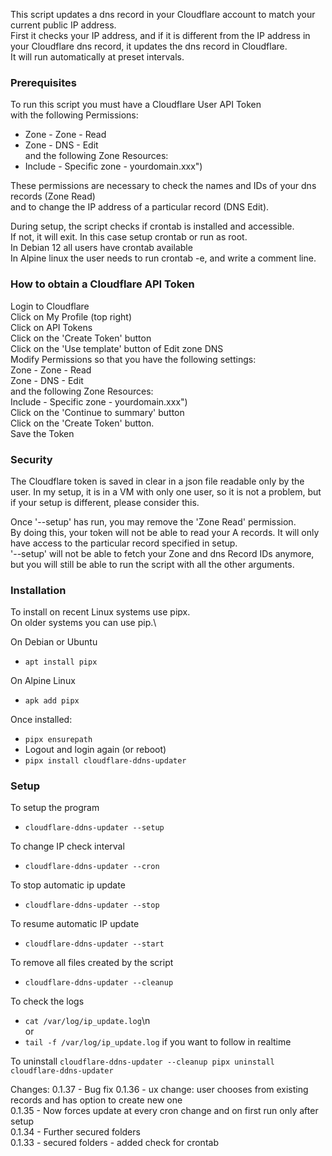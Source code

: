 This script updates a dns record in your Cloudflare account to match 
your current public IP address.\
First it checks your IP address, and if it is different from the IP address in your 
Cloudflare dns record, it updates the dns record in Cloudflare.\
It will run automatically at preset intervals.

### Prerequisites
To run this script you must have a Cloudflare User API Token \
with the following Permissions:  
- Zone - Zone - Read  
- Zone - DNS - Edit    \
and the following Zone Resources:  
- Include - Specific zone - yourdomain.xxx")

These permissions are necessary to check the names and IDs of your dns records (Zone Read)\
and to change the IP address of a particular record (DNS Edit).

During setup, the script checks if crontab is installed and accessible.\
If not, it will exit. In this case setup crontab or run as root.\
In Debian 12 all users have crontab available\
In Alpine linux the user needs to run crontab -e, and write a comment line.

### How to obtain a Cloudflare API Token
Login to Cloudflare\
Click on My Profile (top right)\
Click on API Tokens\
Click on the 'Create Token' button\
Click on the 'Use template' button of Edit zone DNS\
Modify Permissions so that you have the following settings:\
Zone - Zone - Read  \
Zone - DNS - Edit    \
and the following Zone Resources:\
Include - Specific zone - yourdomain.xxx")\
Click on the 'Continue to summary' button\
Click on the 'Create Token' button.\
Save the Token


### Security
The Cloudflare token is saved in clear in a json file readable only by the user.
In my setup, it is in a VM with only one user, so it is not a problem, 
but if your setup is different, please consider this. 

Once '--setup' has run, you may remove the 'Zone Read' permission.\
By doing this, your token will not be able to read your A records. It will 
only have access to the particular record specified in setup.\
'--setup' will not be able to fetch your Zone and dns Record IDs anymore, but
 you will still be able to run the script with all the other arguments.
  

### Installation
To install on recent Linux systems use pipx.\
On older systems you can use pip.\
  
On Debian or Ubuntu  
- `apt install pipx`

On Alpine Linux  
- `apk add pipx`  

Once installed:  
- `pipx ensurepath`  
- Logout and login again (or reboot)  
- `pipx install cloudflare-ddns-updater`  
  
### Setup
To setup the program  
- `cloudflare-ddns-updater --setup`  
  
To change IP check interval  
- `cloudflare-ddns-updater --cron`  
  
To stop automatic ip update  
- `cloudflare-ddns-updater --stop`  
  
To resume automatic IP update  
- `cloudflare-ddns-updater --start`  
  
To remove all files created by the script  
- `cloudflare-ddns-updater --cleanup`  
  
To check the logs  
- `cat /var/log/ip_update.log`\n  
or   
- `tail -f /var/log/ip_update.log` if you want to follow in realtime  
  
To uninstall
    ```
    cloudflare-ddns-updater --cleanup
    pipx uninstall cloudflare-ddns-updater
    ```

Changes: 
0.1.37 - Bug fix
0.1.36 - ux change: user chooses from existing records and has option to create new one\
0.1.35 - Now forces update at every cron change and on first run only after setup\
0.1.34 - Further secured folders\
0.1.33 - secured folders - added check for crontab
